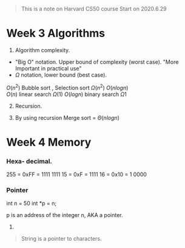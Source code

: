 
> This is a note on Harvard CS50 course
> Start on 2020.6.29

# Week 3 Algorithms
1. Algorithm complexity. 
- "Big O"  notation. Upper bound of complexity (worst case). "More Important in practical use"
- $\Omega$ notation,  lower bound (best case). 

$O(n^2)$ Bubble sort , Selection sort $\Omega(n^2)$
$O(nlogn)$  
$O(n)$ linear search $\Omega (1)$
$O(logn)$ binary search $\Omega 1$

2. Recursion.

3. By using recursion
Merge sort  = $\Theta(nlogn)$

# Week 4 Memory
### Hexa- decimal.
255 = 0xFF = 1111 1111
15 = 0xF = 1111
16 = 0x10 = 1 0000

### Pointer
int n = 50
int *p = n;

p is an address of the integer n, AKA a pointer.

1. 
> String is a pointer to characters.
<!--stackedit_data:
eyJoaXN0b3J5IjpbLTIzNzg3MzE5MSw1MjQ0Njg5NjgsLTE4OD
AxNTIxMDYsMTg5MTk0NTAzOCwtMTk0MDUyNjAwNyw5NzExNTU5
MDYsLTE0Nzc2MzQ1MzYsLTEwNDcyODIyNDIsLTY5OTEzMDE0NC
wyMDU4ODc3NzAwLDI4MDg1NTQzOF19
-->